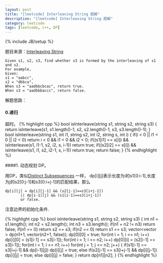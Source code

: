 ```yaml
---
layout: post
title: "[leetcode] Interleaving String 题解"
description: "[leetcode] Interleaving String 题解"
category: leetcode 
tags: [leetcode, c++, DP]
---
```

{% include JB/setup %}


题目来源：[Interleaving String](https://oj.leetcode.com/problems/interleaving-string/)

>
    Given s1, s2, s3, find whether s3 is formed by the interleaving of s1 and s2.
    For example,
    Given:
    s1 = "aabcc",
    s2 = "dbbca",
    When s3 = "aadbbcbcac", return true.
    When s3 = "aadbbbaccc", return false.

解题思路：

#### 0.递归
超时。
{% highlight cpp %}
bool isInterleave(string s1, string s2, string s3)
{
    return isInterleave(s1, s1.length()-1, s2, s2.length()-1, s3, s3.length()-1);
}
bool isInterleave(string s1, int i1, string s2, int i2, string s, int i)
{
    if(i < 0 || i1 < 0 || i2 < 0) return i < 0 && i1 < 0 && i2 < 0;
    if((s1[i1] == s[i]) && isInterleave(s1, i1-1, s2, i2, s, i-1))
        return true;
    if((s2[i2] == s[i]) && isInterleave(s1, i1, s2, i2-1, s, i-1))
        return true;
    return false;
}
{% endhighlight %}

####1. 动态规划
DP。

用DP，类似[Distinct Subsequences](http://tl3shi.github.io/leetcode/distinct-subsequences.html) 一样，
dp[i][j]表示长度为i的s1[0:i-1],长度为j的s2[0:j-1]和s3[0:i+j-1]的匹配结果，那么 
	
	dp[i][j] = dp[i][j-1] && (s2[j-1]==s3[i+j-1]) 
           || dp[i-1][j] && (s1[i-1]==s3[i+j-1]) 
           or false.
注意边界的初始化条件.

{% highlight cpp %}
bool isInterleave(string s1, string s2, string s3) 
{
    int n1 = s1.length(); int n2 = s2.length(); int n3 = s3.length();
    if(n1 + n2 != n3) return false;
    if(n1 == 0) return s2 == s3;
    if(n2 == 0) return s1 == s3;
    vector<vector<bool> > dp(n1+1, vector<bool>(n2+1, false));
    dp[0][0] = true;
    for(int i = 1; i <= n1; i++)
        dp[i][0] = (s1[i-1] == s3[i-1]);
    for(int i = 1; i <= n2; i++)
        dp[0][i] = (s2[i-1] == s3[i-1]);
    for(int i = 1; i <= n1; i++)
        for(int j = 1; j <= n2; j++)
        {
            if(s1[i-1] == s3[i+j-1] && dp[i-1][j])
                dp[i][j] = true;
            else if(s2[j-1] == s3[i+j-1] && dp[i][j-1])
                dp[i][j] = true;
            else 
                dp[i][j] = false;
        }
    return dp[n1][n2];
}
{% endhighlight %}
